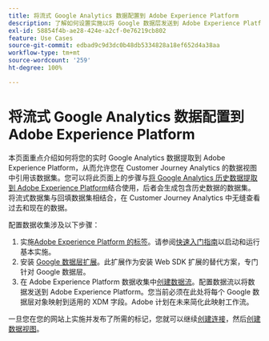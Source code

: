```yaml
---
title: 将流式 Google Analytics 数据配置到 Adobe Experience Platform
description: 了解如何设置实施以将 Google 数据层发送到 Adobe Experience Platform
exl-id: 58854f4b-ae28-424e-a2cf-0e76219cb802
feature: Use Cases
source-git-commit: edbad9c9d3dc0b48db5334828a18ef652d4a38aa
workflow-type: tm+mt
source-wordcount: '259'
ht-degree: 100%

---
```


# 将流式 Google Analytics 数据配置到 Adobe Experience Platform

本页面重点介绍如何将您的实时 Google Analytics 数据提取到 Adobe Experience Platform，从而允许您在 Customer Journey Analytics 的数据视图中引用该数据集。您可以将此页面上的步骤与[将 Google Analytics 历史数据提取到 Adobe Experience Platform](backfill.md)结合使用，后者会生成包含历史数据的数据集。将流式数据集与回填数据集相结合，在 Customer Journey Analytics 中无缝查看过去和现在的数据。

配置数据收集涉及以下步骤：

1. 实施[Adobe Experience Platform 的标签](https://experienceleague.adobe.com/docs/experience-platform/tags/home.html)。请参阅[快速入门指南](https://experienceleague.adobe.com/docs/experience-platform/tags/get-started/quick-start.html)以启动和运行基本实施。
1. 安装 [Google 数据层扩展](https://experienceleague.adobe.com/docs/experience-platform/tags/extensions/adobe/google-data-layer/overview.html)。此扩展作为安装 Web SDK 扩展的替代方案，专门针对 Google 数据层。
1. 在 Adobe Experience Platform 数据收集中[创建数据流](https://experienceleague.adobe.com/docs/experience-platform/edge/datastreams/overview.html)。配置数据流以将数据发送到 Adobe Experience Platform。您当前必须在此处将每个 Google 数据层对象映射到适用的 XDM 字段。Adobe 计划在未来简化此映射工作流。

一旦您在您的网站上实施并发布了所需的标记，您就可以继续[创建连接](/help/connections/create-connection.md)，然后[创建数据视图](/help/data-views/create-dataview.md)。

